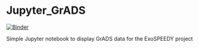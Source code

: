 # Jupyter_GrADS

[![Binder](https://mybinder.org/badge_logo.svg)](https://mybinder.org/v2/gh/sebranchett/Jupyter_GrADS/master?filepath=grads_data.ipynb)

Simple Jupyter notebook to display GrADS data for the ExoSPEEDY project
